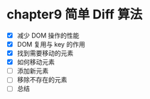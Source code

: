 # chapter9 简单 Diff 算法

- [x] 减少 DOM 操作的性能
- [x] DOM 复用与 key 的作用
- [x] 找到需要移动的元素
- [x] 如何移动元素
- [ ] 添加新元素
- [ ] 移除不存在的元素
- [ ] 总结